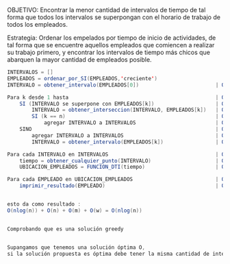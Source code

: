 OBJETIVO: Encontrar la menor cantidad de intervalos de tiempo de tal forma que todos los intervalos se superpongan con el 
horario de trabajo de todos los empleados.

Estrategia: Ordenar los empelados por tiempo de inicio de actividades, de tal forma que se encuentre aquellos empleados
que comiencen a realizar su trabajo primero, y encontrar los intervalos de tiempo más chicos que abarquen la mayor cantidad de empleados posible.

```java
INTERVALOS = []
EMPLEADOS = ordenar_por_SI(EMPLEADOS,'creciente')						| O(nlog(n))
INTERVALO = obtener_intervalo(EMPLEADOS[0])							| O(1)

Para k desde 1 hasta 												| O(n)
	SI (INTERVALO se superpone con EMPLEADOS[k])					| O(1)
		INTERVALO = obtener_interseccion(INTERVALO, EMPLEADOS[k])	| O(1)
		SI (k == n)													| O(1)
			agregar INTERVALO a INTERVALOS 							| O(1)
	SINO 															| O(1)
		agregar INTERVALO a INTERVALOS 								| O(1)
		INTERVALO = obtener_intervalo(EMPLEADOS[k])					| O(1)

Para cada INTERVALO en INTERVALOS									| O(m)
	tiempo = obtener_cualquier_punto(INTERVALO)						| O(1)
	UBICACION_EMPLEADOS = FUNCION_DTI(tiempo)						| O(1)

Para cada EMPLEADO en UBICACION_EMPLEADOS							| O(w)
	imprimir_resultado(EMPLEADO)									| O(1)


esto da como resultado :
O(nlog(n)) + O(n) + O(m) + O(w) = O(nlog(n))


Comprobando que es una solución greedy


Supangamos que tenemos una solución óptima O,
si la solución propuesta es óptima debe tener la misma cantidad de intervalos que O.
